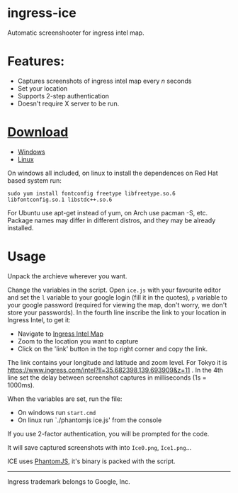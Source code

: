 ingress-ice
===========

Automatic screenshooter for ingress intel map.

Features:
=========
 - Captures screenshots of ingress intel map every *n* seconds
 - Set your location 
 - Supports 2-step authentication
 - Doesn't require X server to be run.

[Download](https://github.com/nibogd/ingress-ice/releases)
========
- [Windows](https://github.com/nibogd/ingress-ice/releases/download/v1-win32/ice-win32.zip)
- [Linux](https://github.com/nibogd/ingress-ice/releases/download/v1-linux/ice-linux.tar)

On windows all included, on linux to install the dependences on Red Hat based system run:
```
sudo yum install fontconfig freetype libfreetype.so.6 libfontconfig.so.1 libstdc++.so.6
```
For Ubuntu use apt-get instead of yum, on Arch use pacman -S, etc. Package names may differ in different distros, and they may be already installed.

Usage
=====
Unpack the archieve wherever you want.

Change the variables in the script. Open `ice.js` with your favourite editor and set the `l` variable to your google login (fill it in the quotes), `p` variable to your google password (required for viewing the map, don't worry, we don't store your passwords). In the fourth line inscribe the link to your location in Ingress Intel, to get it:
 - Navigate to [Ingress Intel Map](http://ingress.com/intel)
 - Zoom to the location you want to capture
 - Click on the 'link' button in the top right corner and copy the link.

The link contains your longitude and latitude and zoom level. For Tokyo it is https://www.ingress.com/intel?ll=35.682398,139.693909&z=11 . In the 4th line set the delay between screenshot captures in milliseconds (1s = 1000ms). 

When the variables are set, run the file:
- On windows run `start.cmd`
- On linux run `./phantomjs ice.js' from the console

If you use 2-factor authentication, you will be prompted for the code.

It will save captured screenshots with into `Ice0.png`, `Ice1.png`...

ICE uses [PhantomJS](http://phantomjs.org/), it's binary is packed with the script.
<hr>
Ingress trademark belongs to Google, Inc.
